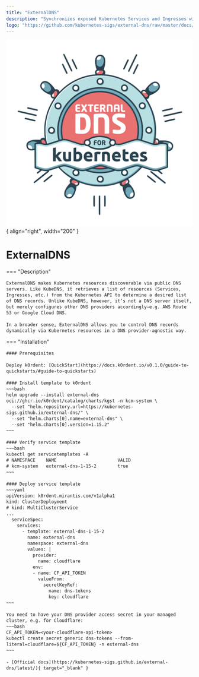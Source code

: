 ```yaml
---
title: "ExternalDNS"
description: "Synchronizes exposed Kubernetes Services and Ingresses with DNS providers."
logo: "https://github.com/kubernetes-sigs/external-dns/raw/master/docs/img/external-dns.png"
---
```

![logo](https://github.com/kubernetes-sigs/external-dns/raw/master/docs/img/external-dns.png){ align="right", width="200" }
# ExternalDNS

=== "Description"

    ExternalDNS makes Kubernetes resources discoverable via public DNS servers. Like KubeDNS, it retrieves a list of resources (Services, Ingresses, etc.) from the Kubernetes API to determine a desired list of DNS records. Unlike KubeDNS, however, it’s not a DNS server itself, but merely configures other DNS providers accordingly—e.g. AWS Route 53 or Google Cloud DNS.

    In a broader sense, ExternalDNS allows you to control DNS records dynamically via Kubernetes resources in a DNS provider-agnostic way.

    

=== "Installation"

    #### Prerequisites

    Deploy k0rdent: [QuickStart](https://docs.k0rdent.io/v0.1.0/guide-to-quickstarts/#guide-to-quickstarts)

    #### Install template to k0rdent
    ~~~bash
    helm upgrade --install external-dns oci://ghcr.io/k0rdent/catalog/charts/kgst -n kcm-system \
      --set "helm.repository.url=https://kubernetes-sigs.github.io/external-dns/" \
      --set "helm.charts[0].name=external-dns" \
      --set "helm.charts[0].version=1.15.2"
    ~~~

    #### Verify service template
    ~~~bash
    kubectl get servicetemplates -A
    # NAMESPACE    NAME                       VALID
    # kcm-system   external-dns-1-15-2        true
    ~~~

    #### Deploy service template
    ~~~yaml
    apiVersion: k0rdent.mirantis.com/v1alpha1
    kind: ClusterDeployment
    # kind: MultiClusterService
    ...
      serviceSpec:
        services:
          - template: external-dns-1-15-2
            name: external-dns
            namespace: external-dns
            values: |
              provider:
                name: cloudflare
              env:
              - name: CF_API_TOKEN
                valueFrom:
                  secretKeyRef:
                    name: dns-tokens
                    key: cloudflare
    ~~~

    You need to have your DNS provider access secret in your managed cluster, e.g. for Cloudflare:
    ~~~bash
    CF_API_TOKEN=<your-cloudflare-api-token>
    kubectl create secret generic dns-tokens --from-literal=cloudflare=${CF_API_TOKEN} -n external-dns
    ~~~

    - [Official docs](https://kubernetes-sigs.github.io/external-dns/latest/){ target="_blank" }
